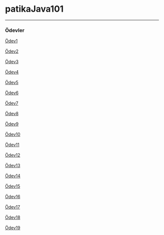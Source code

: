 # patikaJava101
---------------------------------------------------------------------------------
### Ödevler
[Ödev1](https://github.com/frattshn/patikaJava101/blob/main/Odev1.java) <br><br>
[Ödev2](https://github.com/frattshn/patikaJava101/blob/main/Odev2.java) <br><br>
[Ödev3](https://github.com/frattshn/patikaJava101/blob/main/Odev3.java) <br><br>
[Ödev4](https://github.com/frattshn/patikaJava101/blob/main/Odev4.java) <br><br>
[Ödev5](https://github.com/frattshn/patikaJava101/blob/main/Odev5.java) <br><br>
[Ödev6](https://github.com/frattshn/patikaJava101/blob/main/Odev6.java) <br><br>
[Ödev7](https://github.com/frattshn/patikaJava101/blob/main/Odev7.java) <br><br>
[Ödev8](https://github.com/frattshn/patikaJava101/blob/main/Odev8.java) <br><br>
[Ödev9](https://github.com/frattshn/patikaJava101/blob/main/Odev9.java) <br><br>
[Ödev10](https://github.com/frattshn/patikaJava101/blob/main/Odev10.java) <br><br>
[Ödev11](https://github.com/frattshn/patikaJava101/blob/main/Odev11.java) <br><br>
[Ödev12](https://github.com/frattshn/patikaJava101/blob/main/Odev12.java) <br><br>
[Ödev13](https://github.com/frattshn/patikaJava101/blob/main/Odev13.java) <br><br>
[Ödev14](https://github.com/frattshn/patikaJava101/blob/main/Odev14.java) <br><br>
[Ödev15](https://github.com/frattshn/patikaJava101/blob/main/Odev15.java) <br><br>
[Ödev16](https://github.com/frattshn/patikaJava101/blob/main/Odev16.java) <br><br>
[Ödev17](https://github.com/frattshn/patikaJava101/blob/main/Odev17.java) <br><br>
[Ödev18](https://github.com/frattshn/patikaJava101/blob/main/Odev18.java) <br><br>
[Ödev19](https://github.com/frattshn/patikaJava101/blob/main/Odev19.java) <br><br>


